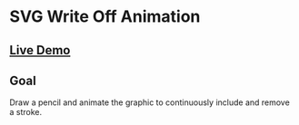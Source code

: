 # SVG Write Off Animation

## [Live Demo](https://codepen.io/borntofrappe/full/VJQBZe)

## Goal

Draw a pencil and animate the graphic to continuously include and remove a stroke.